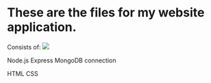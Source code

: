 # These are the files for my website application. 

 
Consists of:
<img src ="https://cdn-icons-png.flaticon.com/512/268/268998.png">

Node.js
Express
MongoDB connection

HTML
CSS
